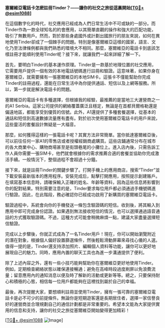 **塞爾維亞電話卡怎麽註冊Tinder？——讓你的社交之旅從這裏開始[[TG💪+ @esim1088](https://t.me/s/esim1088)]**

在這個數字化的時代，社交應用已經成為人們日常生活中不可或缺的一部分。而Tinder作為一款全球知名的約會應用，以其簡單直觀的操作和強大的匹配功能，吸引了無數用戶。然而，對於那些身處國外或計劃出國旅行的朋友來說，如何在異地使用Tinder卻成了一個棘手的問題。特別是像塞爾維亞這樣的國家，語言、文化乃至法律條例都與我們熟悉的環境大不相同。那麼，塞爾維亞的電話卡到底該怎樣註冊才能順利使用Tinder呢？接下來，就讓我們一起來詳細了解一下。

首先，要明白Tinder的基本運作原理。Tinder是一款基於地理位置的社交應用，它需要用戶提供一個有效的本地電話號碼進行註冊和驗證。這意味著，如果你身在塞爾維亞，就需要擁有一張塞爾維亞的本地SIM卡。這張卡不僅能幫助你完成Tinder的註冊過程，還能在日常生活中為你提供通話、短信以及上網等服務。所以，第一步就是解決電話卡的問題。

塞爾維亞的電話卡有多種選擇，但根據我的經驗，最推薦的是當地三大運營商之一的A1 Serbia。這家公司提供的網絡覆蓋廣泛且穩定，無論是在首都貝爾格勒還是偏遠地區，都能享受到優質的信號。此外，A1還提供了多種套餐選擇，從基本的通話和短信到高速數據流量應有盡有。對於初次使用塞爾維亞電話卡的用戶來說，這些靈活的套餐設計無疑是一大福音。

那麼，如何獲得這樣的一張電話卡呢？其實方法非常簡單。當你抵達塞爾維亞後，可以前往任何一家A1的零售店或者授權經銷商處購買。這些店鋪通常分布在城市的各大商業中心、購物商場甚至是街頭巷尾的小攤位上。進入店內後，只需告訴工作人員你需要一張SIM卡，他們就會根據你的需求推薦合適的套餐並協助你完成激活手續。一般情況下，整個過程不會超過十分鐘。

接下來，就是註冊Tinder的關鍵步驟了。打開手機上的應用商店，搜索“Tinder”並下載安裝最新版本的應用程序。安裝完成后，點擊打開應用，按照提示創建賬戶。在填寫基本信息時，請確保輸入正確的姓名、年齡等資料，因為這些信息將影響到你的配對結果。特別需要注意的是，Tinder要求每位用戶都必須通過手機號碼進行驗證。因此，在此階段，務必確認你已經成功啟用了新購買的塞爾維亞電話卡。

驗證過程中，系統會向你的手機發送一條包含驗證碼的短信。收到後，將其輸入到應用中即可完成身份認證。如果遇到無法接收短信的情況，也可以選擇通過語音通話的方式獲取驗證碼。不過，這種方式可能會稍微麻煩一點，建議大家盡量選擇短信驗證。

完成以上步驟後，你就正式成為了一名Tinder用戶！現在，你可以開始瀏覽附近的潛在對象，根據個人偏好設置篩選條件，然後輕鬆滑動屏幕來尋找心儀的人選。值得一提的是，Tinder還支持添加照片、編輯個人資料等功能，讓你可以更好地展現自己的魅力。同時，應用內置的聊天工具也為進一步溝通提供了便利。

除了上述內容之外，還有一些小技巧能夠幫助你在塞爾維亞更好地使用Tinder。例如，定期檢查網絡狀態以確保連接暢通；避免在高峰時段過度刷屏以免浪費流量；留意應用內的通知消息以便及時了解新的活動或更新等等。總之，只要保持耐心和積極的心態，相信每一位用戶都能夠在這裡找到屬於自己的幸福。

最後，再次提醒大家，要想順利註冊並使用Tinder，擁有一張可靠的塞爾維亞電話卡是必不可少的前提條件。無論你是短期遊客還是長期居住者，選擇一家信譽良好的運營商並合理規劃自己的通信計劃都是非常重要的。希望本文能為大家提供實用的信息和支持，讓你的社交之旅從塞爾維亞開始變得更加精彩！

[[TG💪+ @esim1088](https://t.me/s/esim1088) ![Image](https://i.postimg.cc/4NQfJmqS/Snipaste-2025-05-13-00-14-12.png)]